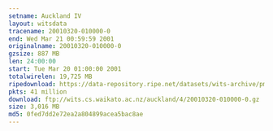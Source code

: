 ```yaml
---
setname: Auckland IV
layout: witsdata
tracename: 20010320-010000-0
end: Wed Mar 21 00:59:59 2001
originalname: 20010320-010000-0
gzsize: 887 MB
len: 24:00:00
start: Tue Mar 20 01:00:00 2001
totalwirelen: 19,725 MB
ripedownload: https://data-repository.ripe.net/datasets/wits-archive/pma/long/auck/4//20010320-010000-0.gz
pkts: 41 million
download: ftp://wits.cs.waikato.ac.nz/auckland/4/20010320-010000-0.gz
size: 3,016 MB
md5: 0fed7dd2e72ea2a804899acea5bac8ae
---
```

